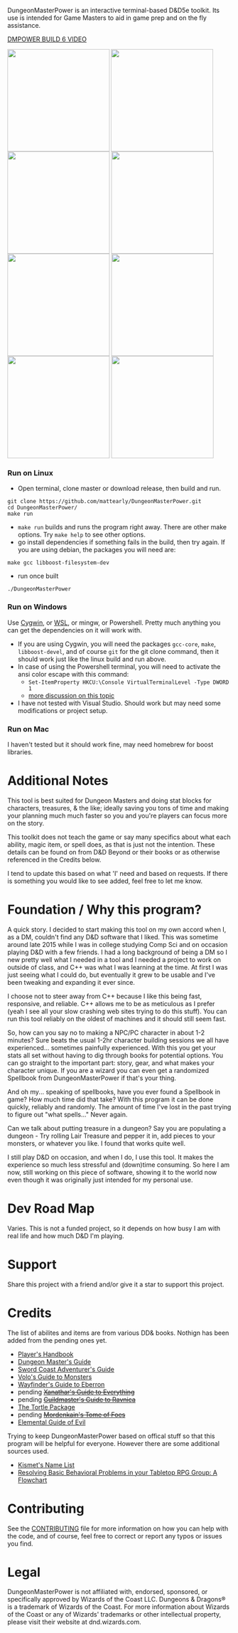 DungeonMasterPower is an interactive terminal-based D&D5e toolkit. Its use is intended for Game Masters to aid in game prep and on the fly assistance.

[DMPOWER BUILD 6 VIDEO](https://youtu.be/9VJpPyqnssY)

<img src="img/main_menu.png" height="230px" align="left"> 
<img src="img/character_manager.png" height="230px" align="center"> 
<img src="img/new_character.png" height="230px" align="center"> 
<img src="img/race_select.png" height="230px" align="center"> 
<img src="img/character_sheet.png" height="230px" align="center"> 
<img src="img/treasure_hoard.png" height="230px" align="center"> 
<img src="img/spellbook_gen.png" height="230px" align="center"> 
<img src="img/random_spellbook.png" height="230px" align="center"> 

### Run on Linux

- Open terminal, clone master or download release, then build and run.

````
git clone https://github.com/mattearly/DungeonMasterPower.git
cd DungeonMasterPower/
make run
````

- `make run` builds and runs the program right away. There are other make options. Try `make help` to see other options.
- go install dependencies if something fails in the build, then try again. If you are using debian, the packages you will need are:

````
make gcc libboost-filesystem-dev
````

- run once built

````
./DungeonMasterPower
````

### Run on Windows

Use [Cygwin](https://www.cygwin.com/), or [WSL](https://msdn.microsoft.com/commandline/wsl/about), or mingw, or Powershell. Pretty much anything you can get the dependencies on it will work with.

- If you are using Cygwin, you will need the packages `gcc-core`, `make`, `libboost-devel`, and of course `git` for the git clone command, then it should work just like the linux build and run above.
- In case of using the Powershell terminal, you will need to activate the ansi color escape with this command:
  - `Set-ItemProperty HKCU:\Console VirtualTerminalLevel -Type DWORD 1`
  - [more discussion on this topic](https://stackoverflow.com/questions/51680709/colored-text-output-in-powershell-console-using-ansi-vt100-codes)
- I have not tested with Visual Studio. Should work but may need some modifications or project setup.

### Run on Mac

I haven't tested but it should work fine, may need homebrew for boost libraries.

# Additional Notes

This tool is best suited for Dungeon Masters and doing stat blocks for characters, treasures, & the like; ideally saving you tons of time and making your planning much much faster so you and you're players can focus more on the story.

This toolkit does not teach the game or say many specifics about what each ability, magic item, or spell does, as that is just not the intention. These details can be found on from D&D Beyond or their books or as otherwise referenced in the Credits below.

I tend to update this based on what 'I' need and based on requests. If there is something you would like to see added, feel free to let me know.

# Foundation / Why this program?

A quick story. I decided to start making this tool on my own accord when I, as a DM, couldn't find any D&D software that I liked. This was sometime around late 2015 while I was in college studying Comp Sci and on occasion playing D&D with a few friends. I had a long background of being a DM so I new pretty well what I needed in a tool and I needed a project to work on outside of class, and C++ was what I was learning at the time. At first I was just seeing what I could do, but eventually it grew to be usable and I've been tweaking and expanding it ever since. 

I choose not to steer away from C++ because I like this being fast, responsive, and reliable. C++ allows me to be as meticulous as I prefer (yeah I see all your slow crashing web sites trying to do this stuff). You can run this tool reliably on the oldest of machines and it should still seem fast.

So, how can you say no to making a NPC/PC character in about 1-2 minutes? Sure beats the usual 1-2hr character building sessions we all have experienced... sometimes painfully experienced. With this you get your stats all set without having to dig through books for potential options. You can go straight to the important part: story, gear, and what makes your character unique. If you are a wizard you can even get a randomized Spellbook from DungeonMasterPower if that's your thing. 

And oh my... speaking of spellbooks, have you ever found a Spellbook in game? How much time did that take? With this program it can be done quickly, reliably and randomly. The amount of time I've lost in the past trying to figure out "what spells..." Never again. 

Can we talk about putting treasure in a dungeon? Say you are populating a dungeon - Try rolling Lair Treasure and pepper it in, add pieces to your monsters, or whatever you like. I found that works quite well.

I still play D&D on occasion, and when I do, I use this tool. It makes the experience so much less stressful and (down)time consuming. So here I am now, still working on this piece of software, showing it to the world now even though it was originally just intended for my personal use.

# Dev Road Map

Varies. This is not a funded project, so it depends on how busy I am with real life and how much D&D I'm playing.

# Support

Share this project with a friend and/or give it a star to support this project.

# Credits

The list of abilites and items are from various DD& books. Nothign has been added from the pending ones yet.

* [Player's Handbook](http://dnd.wizards.com/products/tabletop-games/rpg-products/rpg_playershandbook)
* [Dungeon Master's Guide](http://dnd.wizards.com/products/tabletop-games/rpg-products/dungeon-masters-guide)
* [Sword Coast Adventurer's Guide](http://dnd.wizards.com/products/tabletop-games/rpg-products/sc-adventurers-guide)
* [Volo's Guide to Monsters](http://dnd.wizards.com/products/tabletop-games/rpg-products/volos-guide-to-monsters)
* [Wayfinder's Guide to Eberron](https://www.dmsguild.com/product/247882/wayfinders-guide-to-eberron-5e)
* pending ~~[Xanathar's Guide to Everything]()~~
* pending ~~[Guildmaster's Guide to Ravnica]()~~
* [The Tortle Package](https://www.dmsguild.com/product/221716/Tortle-Package-5e)
* pending ~~[Mordenkain's Tome of Foes]()~~
* [Elemental Guide of Evil](https://www.dmsguild.com/product/145542/Elemental-Evil-Players-Companion-5e)

Trying to keep DungeonMasterPower based on offical stuff so that this program will be helpful for everyone. However there are some additional sources used.

* [Kismet's Name List](http://www.dnd.kismetrose.com/MyCharacterNameList.html)
* [Resolving Basic Behavioral Problems in your Tabletop RPG Group: A Flowchart](https://www.reddit.com/r/rpg/comments/3avp57/resolving_basic_behavioral_problems_in_your/)

# Contributing

See the [CONTRIBUTING](CONTRIBUTING.md) file for more information on how you can help with the code, and of course, feel free to correct or report any typos or issues you find.

# Legal
DungeonMasterPower is not affiliated with, endorsed, sponsored, or specifically approved by Wizards of the Coast LLC. Dungeons & Dragons® is a trademark of Wizards of the Coast. For more information about Wizards of the Coast or any of Wizards' trademarks or other intellectual property, please visit their website at dnd.wizards.com.
